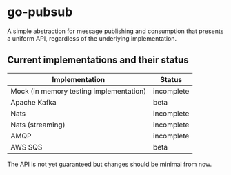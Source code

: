 go-pubsub
=========

A simple abstraction for message publishing and consumption that presents a uniform API, regardless of the underlying implementation.

Current implementations and their status
----------------------------------------

| Implementation                           | Status        |
| ---------------------------------------- | ------------- |
| Mock (in memory testing implementation)  | incomplete    |
| Apache Kafka                             | beta          |
| Nats                                     | incomplete    |
| Nats (streaming)                         | incomplete    |
| AMQP                                     | incomplete    |
| AWS SQS                                  | beta          |


The API is not yet guaranteed but changes should be minimal from now.

